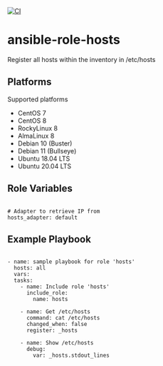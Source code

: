 [![CI](https://github.com/de-it-krachten/ansible-role-hosts/workflows/CI/badge.svg?event=push)](https://github.com/de-it-krachten/ansible-role-hosts/actions?query=workflow%3ACI)


# ansible-role-hosts

Register all hosts within the inventory in /etc/hosts


Platforms
--------------

Supported platforms

- CentOS 7
- CentOS 8
- RockyLinux 8
- AlmaLinux 8
- Debian 10 (Buster)
- Debian 11 (Bullseye)
- Ubuntu 18.04 LTS
- Ubuntu 20.04 LTS



Role Variables
--------------
<pre><code>
# Adapter to retrieve IP from
hosts_adapter: default
</pre></code>


Example Playbook
----------------

<pre><code>
- name: sample playbook for role 'hosts'
  hosts: all
  vars:
  tasks:
    - name: Include role 'hosts'
      include_role:
        name: hosts

    - name: Get /etc/hosts
      command: cat /etc/hosts
      changed_when: false
      register: _hosts

    - name: Show /etc/hosts
      debug:
        var: _hosts.stdout_lines
</pre></code>

